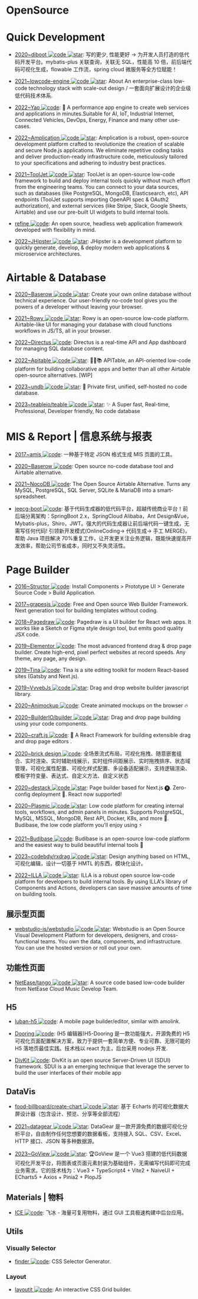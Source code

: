 # OpenSource

# Quick Development

- [2020~diboot ![code](https://ng-tech.icu/assets/code.svg) ![star](https://img.shields.io/github/stars/dibo-software/diboot)](https://github.com/dibo-software/diboot): 写的更少, 性能更好 -> 为开发人员打造的低代码开发平台。mybatis-plus 关联查询，关联无 SQL，性能高 10 倍，前后端代码可视化生成，flowable 工作流，spring cloud 微服务等全方位赋能！

- [2021~lowcode-engine ![code](https://ng-tech.icu/assets/code.svg) ![star](https://img.shields.io/github/stars/alibaba/lowcode-engine)](https://github.com/alibaba/lowcode-engine): About An enterprise-class low-code technology stack with scale-out design / 一套面向扩展设计的企业级低代码技术体系.

- [2022~Yao ![code](https://ng-tech.icu/assets/code.svg)](https://github.com/YaoApp/yao): 🚀 A performance app engine to create web services and applications in minutes.Suitable for AI, IoT, Industrial Internet, Connected Vehicles, DevOps, Energy, Finance and many other use-cases.

- [2022~Amplication ![code](https://ng-tech.icu/assets/code.svg) ![star](https://img.shields.io/github/stars/amplication/amplication)](https://github.com/amplication/amplication): Amplication is a robust, open-source development platform crafted to revolutionize the creation of scalable and secure Node.js applications. We eliminate repetitive coding tasks and deliver production-ready infrastructure code, meticulously tailored to your specifications and adhering to industry best practices.

- [2021~ToolJet ![code](https://ng-tech.icu/assets/code.svg) ![star](https://img.shields.io/github/stars/ToolJet/ToolJet)](https://github.com/ToolJet/ToolJet): ToolJet is an open-source low-code framework to build and deploy internal tools quickly without much effort from the engineering teams. You can connect to your data sources, such as databases (like PostgreSQL, MongoDB, Elasticsearch, etc), API endpoints (ToolJet supports importing OpenAPI spec & OAuth2 authorization), and external services (like Stripe, Slack, Google Sheets, Airtable) and use our pre-built UI widgets to build internal tools.

- [refine ![code](https://ng-tech.icu/assets/code.svg)](https://github.com/refinedev/refine): An open source, headless web application framework developed with flexibility in mind.

- [2022~JHipster ![code](https://ng-tech.icu/assets/code.svg) ![star](https://img.shields.io/github/stars/JHipster)](https://github.com/JHipster): JHipster is a development platform to quickly generate, develop, & deploy modern web applications & microservice architectures.

# Airtable & Database

- [2020~Baserow ![code](https://martrix-2020-Baccelerate.aliyuncs.com/logo2020-Bg) ![star](https://img.shields.io/github/stars/bram2w/baserow)](https://github.com/bram2w/baserow): Create your own online database without technical experience. Our user-friendly no-code tool gives you the powers of a developer without leaving your browser.

- [2021~Rowy ![code](https://ng-tech.icu/assets/code.svg) ![star](https://img.shields.io/github/stars/rowyio/rowy)](https://github.com/rowyio/rowy): Rowy is an open-source low-code platform. Airtable-like UI for managing your database with cloud functions workflows in JS/TS, all in your browser.

- [2022~Directus ![code](https://ng-tech.icu/assets/code.svg)](https://github.com/directus/directus): Directus is a real-time API and App dashboard for managing SQL database content.

- [2022~Apitable ![code](https://ng-tech.icu/assets/code.svg) ![star](https://img.shields.io/github/stars/apitable/apitable)](https://github.com/apitable/apitable): 🚀🎉📚 APITable, an API-oriented low-code platform for building collaborative apps and better than all other Airtable open-source alternatives. [WIP]

- [2023~undb ![code](https://ng-tech.icu/assets/code.svg) ![star](https://img.shields.io/github/stars/undb-xyz/undb)](https://github.com/undb-xyz/undb): 🚀 Private first, unified, self-hosted no code database.

- [2023~teableio/teable ![code](https://ng-tech.icu/assets/code.svg) ![star](https://img.shields.io/github/stars/teableio/teable)](https://github.com/teableio/teable): ✨ A Super fast, Real-time, Professional, Developer friendly, No code database

# MIS & Report | 信息系统与报表

- [2017~amis ![code](https://ng-tech.icu/assets/code.svg)](https://github.com/baidu/amis): 一种基于特定 JSON 格式生成 MIS 页面的工具。

- [2020~Baserow ![code](https://ng-tech.icu/assets/code.svg)](https://cubox.pro/c/eKXL5I): Open source no-code database tool and Airtable alternative.

- [2021~NocoDB ![code](https://ng-tech.icu/assets/code.svg)](https://github.com/nocodb/nocodb): The Open Source Airtable Alternative. Turns any MySQL, PostgreSQL, SQL Server, SQLite & MariaDB into a smart-spreadsheet.

- [jeecg-boot ![code](https://ng-tech.icu/assets/code.svg)](https://github.com/zhangdaiscott/jeecg-boot): 基于代码生成器的低代码平台，超越传统商业平台！前后端分离架构：SpringBoot 2.x，SpringCloud Alibaba，Ant Design&Vue，Mybatis-plus，Shiro，JWT。强大的代码生成器让前后端代码一键生成，无需写任何代码! 引领新开发模式(OnlineCoding-> 代码生成-> 手工 MERGE)，帮助 Java 项目解决 70%重复工作，让开发更关注业务逻辑，既能快速提高开发效率，帮助公司节省成本，同时又不失灵活性。

# Page Builder

- [2016~Structor ![code](https://ng-tech.icu/assets/code.svg)](https://github.com/ipselon/structor): Install Components > Prototype UI > Generate Source Code > Build Application.

- [2017~grapesjs ![code](https://ng-tech.icu/assets/code.svg)](https://github.com/artf/grapesjs): Free and Open source Web Builder Framework. Next generation tool for building templates without coding.

- [2018~Pagedraw ![code](https://ng-tech.icu/assets/code.svg)](https://github.com/Pagedraw/pagedraw): Pagedraw is a UI builder for React web apps. It works like a Sketch or Figma style design tool, but emits good quality JSX code.

- [2019~Elementor ![code](https://ng-tech.icu/assets/code.svg)](https://github.com/pojome/elementor): The most advanced frontend drag & drop page builder. Create high-end, pixel perfect websites at record speeds. Any theme, any page, any design.

- [2019~Tina ![code](https://ng-tech.icu/assets/code.svg)](https://github.com/tinacms/tinacms): Tina is a site editing toolkit for modern React-based sites (Gatsby and Next.js).

- [2019~VvvebJs ![code](https://ng-tech.icu/assets/code.svg) ![star](https://img.shields.io/github/stars/givanz/VvvebJs)](https://github.com/givanz/VvvebJs): Drag and drop website builder javascript library.

- [2020~Animockup ![code](https://ng-tech.icu/assets/code.svg)](https://github.com/alyssaxuu/animockup): Create animated mockups on the browser 🔥

- [2020~BuilderIO/builder ![code](https://ng-tech.icu/assets/code.svg) ![star](https://img.shields.io/github/stars/BuilderIO/builder)](https://github.com/BuilderIO/builder): Drag and drop page building using your code components.

- [2020~craft.js ![code](https://ng-tech.icu/assets/code.svg)](https://github.com/prevwong/craft.js): 🚀 A React Framework for building extensible drag and drop page editors .

- [2020~brick design ![code](https://ng-tech.icu/assets/code.svg)](https://github.com/brick-design/brick-design): 全场景流式布局，可视化拖拽、随意嵌套组合、实时渲染、实时辅助线展示，实时组件间距展示、实时拖拽排序、状态域管理，可视化属性配置、可视化样式配置、多设备适配展示，支持逻辑渲染、模板字符变量、表达式、自定义方法、自定义状态

- [2020~destack ![code](https://ng-tech.icu/assets/code.svg) ![star](https://img.shields.io/github/stars/LiveDuo/destack)](https://github.com/LiveDuo/destack): Page builder based for Next.js 🅧. Zero-config deployment 🚀. React now supported!

- [2020~Plasmic ![code](https://ng-tech.icu/assets/code.svg) ![star](https://img.shields.io/github/stars/plasmicapp/plasmic)](https://github.com/plasmicapp/plasmic): Low code platform for creating internal tools, workflows, and admin panels in minutes. Supports PostgreSQL, MySQL, MSSQL, MongoDB, Rest API, Docker, K8s, and more 🚀. Budibase, the low code platform you'll enjoy using ⚡

- [2021~Budibase ![code](https://ng-tech.icu/assets/code.svg)](https://github.com/Budibase/budibase): Budibase is an open-source low-code platform and the easiest way to build beautiful internal tools 🚀

- [2023~codebdy/rxdrag ![code](https://ng-tech.icu/assets/code.svg) ![star](https://img.shields.io/github/stars/codebdy/rxdrag)](https://github.com/codebdy/rxdrag): Design anything based on HTML, 可视化编辑，设计一切基于 HMTL 的东西，模块化设计。

- [2022~ILLA ![code](https://ng-tech.icu/assets/code.svg) ![star](https://img.shields.io/github/stars/illacloud/illa-builder)](https://github.com/illacloud/illa-builder): ILLA is a robust open source low-code platform for developers to build internal tools. By using ILLA's library of Components and Actions, developers can save massive amounts of time on building tools.

## 展示型页面

- [webstudio-is/webstudio ![code](https://ng-tech.icu/assets/code.svg) ![star](https://img.shields.io/github/stars/webstudio-is/webstudio)](https://github.com/webstudio-is/webstudio): Webstudio is an Open Source Visual Development Platform for developers, designers, and cross-functional teams. You own the data, components, and infrastructure. You can use the hosted version or roll out your own.

## 功能性页面

- [NetEase/tango ![code](https://ng-tech.icu/assets/code.svg) ![star](https://img.shields.io/github/stars/NetEase/tango)](https://github.com/NetEase/tango): A source code based low-code builder from NetEase Cloud Music Develop Team.

## H5

- [luban-h5 ![code](https://ng-tech.icu/assets/code.svg)](https://github.com/ly525/luban-h5): A mobile page builder/editor, similar with amolink.

- [Dooring ![code](https://ng-tech.icu/assets/code.svg)](https://github.com/MrXujiang/h5-Dooring): (H5 编辑器)H5-Dooring 是一款功能强大，开源免费的 H5 可视化页面配置解决方案，致力于提供一套简单方便、专业可靠、无限可能的 H5 落地页最佳实践。技术栈以 react 为主，后台采用 nodejs 开发.

- [DivKit ![code](https://ng-tech.icu/assets/code.svg)](https://github.com/divkit/divkit): DivKit is an open source Server-Driven UI (SDUI) framework. SDUI is a an emerging technique that leverage the server to build the user interfaces of their mobile app

## DataVis

- [food-billboard/create-chart ![code](https://ng-tech.icu/assets/code.svg) ![star](https://img.shields.io/github/stars/food-billboard/create-chart)](https://github.com/food-billboard/create-chart): 基于 Echarts 的可视化数据大屏设计器（包含设计、预览、分享等全部流程）

- [2021~datagear ![code](https://ng-tech.icu/assets/code.svg) ![star](https://img.shields.io/github/stars/datageartech/datagear)](https://github.com/datageartech/datagear): DataGear 是一款开源免费的数据可视化分析平台，自由制作任何您想要的数据看板，支持接入 SQL、CSV、Excel、HTTP 接口、JSON 等多种数据源。

- [2023~GoView ![code](https://ng-tech.icu/assets/code.svg) ![star](https://img.shields.io/github/stars/dromara/go-view)](https://github.com/dromara/go-view): 🏆GoView 是一个 Vue3 搭建的低代码数据可视化开发平台，将图表或页面元素封装为基础组件，无需编写代码即可完成业务需求。它的技术栈为：Vue3 + TypeScript4 + Vite2 + NaiveUI + ECharts5 + Axios + Pinia2 + PlopJS

## Materials | 物料

- [ICE ![code](https://ng-tech.icu/assets/code.svg)](https://github.com/alibaba/ice): 飞冰 - 海量可复用物料，通过 GUI 工具极速构建中后台应用。

## Utils

### Visually Selector

- [finder ![code](https://ng-tech.icu/assets/code.svg)](https://github.com/antonmedv/finder): CSS Selector Generator.

### Layout

- [layoutit ![code](https://ng-tech.icu/assets/code.svg)](https://www.layoutit.com/grid): An interactive CSS Grid builder.
